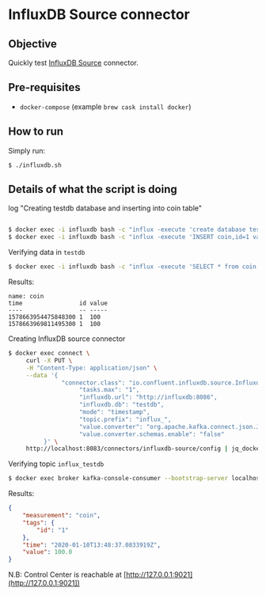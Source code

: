 # InfluxDB Source connector

## Objective

Quickly test [InfluxDB Source](https://docs.confluent.io/current/connect/kafka-connect-influxdb/influx-db-source-connector/index.html#quick-start) connector.

## Pre-requisites

* `docker-compose` (example `brew cask install docker`)



## How to run

Simply run:

```
$ ./influxdb.sh
```

## Details of what the script is doing

log "Creating testdb database and inserting into coin table"

```bash

$ docker exec -i influxdb bash -c "influx -execute 'create database testdb'"
$ docker exec -i influxdb bash -c "influx -execute 'INSERT coin,id=1 value=100' -database testdb"
```

Verifying data in `testdb`

```bash
$ docker exec -i influxdb bash -c "influx -execute 'SELECT * from coin' -database testdb"
```

Results:

```
name: coin
time                id value
----                -- -----
1578663954475848300 1  100
1578663969811495300 1  100
```

Creating InfluxDB source connector

```bash
$ docker exec connect \
     curl -X PUT \
     -H "Content-Type: application/json" \
     --data '{
               "connector.class": "io.confluent.influxdb.source.InfluxdbSourceConnector",
                    "tasks.max": "1",
                    "influxdb.url": "http://influxdb:8086",
                    "influxdb.db": "testdb",
                    "mode": "timestamp",
                    "topic.prefix": "influx_",
                    "value.converter": "org.apache.kafka.connect.json.JsonConverter",
                    "value.converter.schemas.enable": "false"
          }' \
     http://localhost:8083/connectors/influxdb-source/config | jq_docker_cli .
```

Verifying topic `influx_testdb`

```bash
$ docker exec broker kafka-console-consumer --bootstrap-server localhost:9092 --topic influx_testdb --from-beginning --max-messages 1
```

Results:

```json
{
    "measurement": "coin",
    "tags": {
        "id": "1"
    },
    "time": "2020-01-10T13:48:37.0833919Z",
    "value": 100.0
}
```

N.B: Control Center is reachable at [http://127.0.0.1:9021](http://127.0.0.1:9021])
